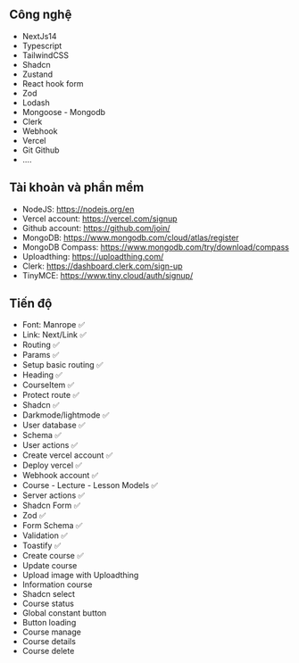 ## Công nghệ

- NextJs14
- Typescript
- TailwindCSS
- Shadcn
- Zustand
- React hook form
- Zod
- Lodash
- Mongoose - Mongodb
- Clerk
- Webhook
- Vercel
- Git Github
- ....

## Tài khoản và phần mềm

- NodeJS: https://nodejs.org/en
- Vercel account: https://vercel.com/signup
- Github account: https://github.com/join/
- MongoDB: https://www.mongodb.com/cloud/atlas/register
- MongoDB Compass: https://www.mongodb.com/try/download/compass
- Uploadthing: https://uploadthing.com/
- Clerk: https://dashboard.clerk.com/sign-up
- TinyMCE: https://www.tiny.cloud/auth/signup/

## Tiến độ ##
- Font: Manrope ✅
- Link: Next/Link ✅
- Routing ✅
- Params ✅
- Setup basic routing ✅
- Heading ✅
- CourseItem ✅
- Protect route ✅
- Shadcn ✅
- Darkmode/lightmode ✅
- User database ✅
- Schema ✅
- User actions ✅
- Create vercel account ✅
- Deploy vercel ✅
- Webhook account ✅
- Course - Lecture - Lesson Models ✅
- Server actions ✅
- Shadcn Form ✅
- Zod ✅
- Form Schema ✅
- Validation ✅
- Toastify ✅
- Create course ✅
- Update course
- Upload image with Uploadthing
- Information course
- Shadcn select
- Course status
- Global constant button
- Button loading
- Course manage
- Course details
- Course delete
